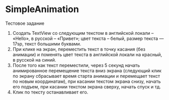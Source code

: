 # SimpleAnimation
Тестовое задание
1.	Создать TextView со следующим текстом в английской локали – «Hello»,  в русской – «Привет»; цвет текста – белый, размер текста — 17sp, текст большими буквами.
2.	При клике на экран, переместить текст в точку касания (без анимации) и поменять цвет текста в английской локали на красный, в русской на синий.
3.	После того как текст переместили, через 5 секунд начать  анимированное перемещение текста вниз экрана (следующий клик по экрану сбрасывает время старта анимации и перемещает текст по новым координатам), при касании текстом экрана снизу, начать его подъем, при касании  текстом экрана сверху, начать спуск и тд.
4.	Клик по тексту останавливает его.
